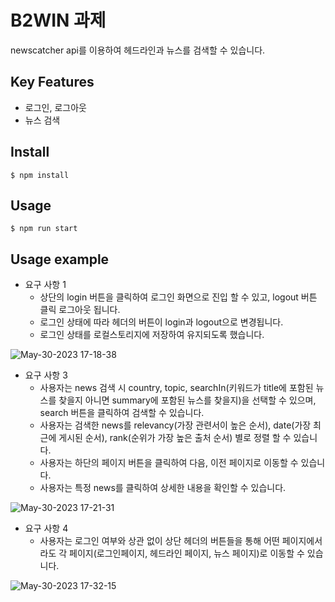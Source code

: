 # B2WIN 과제
newscatcher api를 이용하여 헤드라인과 뉴스를 검색할 수 있습니다.

## Key Features
- 로그인, 로그아웃
- 뉴스 검색

## Install
```
$ npm install
```

## Usage

```
$ npm run start
```


## Usage example
- 요구 사항 1
  - 상단의 login 버튼을 클릭하여 로그인 화면으로 진입 할 수 있고, logout 버튼 클릭 로그아웃 됩니다.
  - 로그인 상태에 따라 헤더의 버튼이 login과 logout으로 변경됩니다.
  - 로그인 상태를 로컬스토리지에 저장하여 유지되도록 했습니다.

![May-30-2023 17-18-38](https://github.com/kimdonggu42/b2win/assets/115632555/0ab81d55-b6ad-40bb-9213-7343d67acf16)

- 요구 사항 3
  - 사용자는 news 검색 시 country, topic, searchIn(키워드가 title에 포함된 뉴스를 찾을지 아니면 summary에 포함된 뉴스를 찾을지)을 선택할 수 있으며, search 버튼을 클릭하여 검색할 수 있습니다.
  - 사용자는 검색한 news를 relevancy(가장 관련서이 높은 순서), date(가장 최근에 게시된 순서), rank(순위가 가장 높은 출처 순서) 별로 정렬 할 수 있습니다.
  - 사용자는 하단의 페이지 버튼을 클릭하여 다음, 이전 페이지로 이동할 수 있습니다.
  - 사용자는 특정 news를 클릭하여 상세한 내용을 확인할 수 있습니다.

![May-30-2023 17-21-31](https://github.com/kimdonggu42/b2win/assets/115632555/28d51197-9420-4fb1-af01-42f4082cbe69)

- 요구 사항 4
  - 사용자는 로그인 여부와 상관 없이 상단 헤더의 버튼들을 통해 어떤 페이지에서라도 각 페이지(로그인페이지, 헤드라인 페이지, 뉴스 페이지)로 이동할 수 있습니다.

![May-30-2023 17-32-15](https://github.com/kimdonggu42/b2win/assets/115632555/fd8b8d3d-d098-43dd-842b-b1bdf4c16049)

